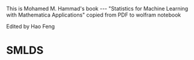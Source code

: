 This is Mohamed M. Hammad's book --- "Statistics for Machine Learning with Mathematica Applications"
copied from PDF to wolfram notebook 

Edited by Hao Feng
# SMLDS
